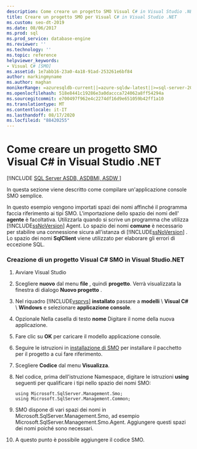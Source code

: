 ```yaml
---
description: Come creare un progetto SMO Visual C# in Visual Studio .NET
title: Creare un progetto SMO per Visual C# in Visual Studio .NET
ms.custom: seo-dt-2019
ms.date: 08/06/2017
ms.prod: sql
ms.prod_service: database-engine
ms.reviewer: ''
ms.technology: ''
ms.topic: reference
helpviewer_keywords:
- Visual C# [SMO]
ms.assetid: 1e7abb16-23a0-4a18-91ad-253261e6bf84
author: markingmyname
ms.author: maghan
monikerRange: =azuresqldb-current||=azure-sqldw-latest||>=sql-server-2016||=sqlallproducts-allversions||>=sql-server-linux-2017||=azuresqldb-mi-current
ms.openlocfilehash: 518e8441c19286e3a0daccca724062a8ff54294a
ms.sourcegitcommit: e700497f962e4c2274df16d9e651059b42ff1a10
ms.translationtype: MT
ms.contentlocale: it-IT
ms.lasthandoff: 08/17/2020
ms.locfileid: "88420255"
---
```

# <a name="how-to-create-a-visual-c-smo-project-in-visual-studio-net"></a>Come creare un progetto SMO Visual C# in Visual Studio .NET
[!INCLUDE [SQL Server ASDB, ASDBMI, ASDW ](../../includes/applies-to-version/sql-asdb-asdbmi-asa.md)]

  In questa sezione viene descritto come compilare un'applicazione console SMO semplice.  
  
 In questo esempio vengono importati spazi dei nomi affinché il programma faccia riferimento ai tipi SMO. L'importazione dello spazio dei nomi dell' **agente** è facoltativa. Utilizzarla quando si scrive un programma che utilizza [!INCLUDE[ssNoVersion](../../includes/ssnoversion-md.md)] Agent. Lo spazio dei nomi **comune** è necessario per stabilire una connessione sicura all'istanza di [!INCLUDE[ssNoVersion](../../includes/ssnoversion-md.md)] . Lo spazio dei nomi **SqlClient** viene utilizzato per elaborare gli errori di eccezione SQL.  
  
### <a name="creating-a-visual-c-smo-project-in-visual-studionet"></a>Creazione di un progetto Visual C# SMO in Visual Studio.NET  
  
1. Avviare Visual Studio
  
2. Scegliere **nuovo** dal menu **file** , quindi **progetto**.  Verrà visualizzata la finestra di dialogo **Nuovo progetto** .   
  
3. Nel riquadro [!INCLUDE[vsprvs](../../includes/vsprvs-md.md)] **installato** passare a **modelli** \\ **Visual C#** \\ **Windows** e selezionare **applicazione console**.  
  
4. Opzionale Nella casella di testo **nome** Digitare il nome della nuova applicazione.  

5. Fare clic su **OK** per caricare il modello applicazione console.  

6. Seguire le istruzioni in [installazione di SMO](installing-smo.md) per installare il pacchetto per il progetto a cui fare riferimento.
  
7. Scegliere **Codice** dal menu **Visualizza**.
    
8. Nel codice, prima dell'istruzione Namespace, digitare le istruzioni **using** seguenti per qualificare i tipi nello spazio dei nomi SMO:
  
    ```  
    using Microsoft.SqlServer.Management.Smo;  
    using Microsoft.SqlServer.Management.Common;  
    ```  
  
15. SMO dispone di vari spazi dei nomi in Microsoft.SqlServer.Management.Smo, ad esempio Microsoft.SqlServer.Management.Smo.Agent. Aggiungere questi spazi dei nomi poiché sono necessari.  
  
16. A questo punto è possibile aggiungere il codice SMO.  

